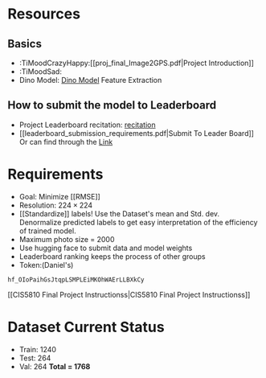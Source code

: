 # Resources
## Basics
- :TiMoodCrazyHappy:[[proj_final_Image2GPS.pdf|Project Introduction]]
- :TiMoodSad: 
- Dino Model: [Dino Model](https://github.com/facebookresearch/dino) Feature Extraction
## How to submit the model to Leaderboard
- Project Leaderboard recitation: [recitation](https://edstem.org/us/courses/64554/discussion/5742102)
- [[leaderboard_submission_requirements.pdf|Submit To Leader Board]] Or can find through the [Link](https://edstem.org/us/courses/64554/discussion/5730834)
# Requirements
- Goal: Minimize [[RMSE]]
- Resolution: $224 \times 224$ 
- [[Standardize]] labels! Use the Dataset's mean and Std. dev. Denormalize predicted labels to get easy interpretation of the efficiency of trained model.
- Maximum photo size = $2000$
- Use hugging face to submit data and model weights
- Leaderboard ranking keeps the process of other groups
- Token:(Daniel's)
```
hf_OIoPaihGsJtqpLSMPLEiMKOhWAErLLBXkCy
```

[[CIS5810 Final Project Instructionss|CIS5810 Final Project Instructionss]]

# Dataset Current Status
- Train: 1240
- Test: 264
- Val: 264
**Total = 1768**

